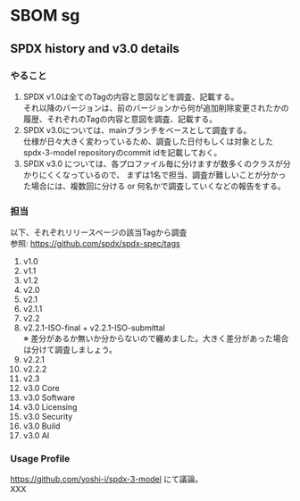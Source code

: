 ﻿# SBOM sg  

## SPDX history and v3.0 details  

### やること  

1. SPDX v1.0は全てのTagの内容と意図などを調査、記載する。  
   それ以降のバージョンは、前のバージョンから何が追加削除変更されたかの履歴、それぞれのTagの内容と意図を調査、記載する。  
2. SPDX v3.0については、mainブランチをベースとして調査する。  
   仕様が日々大きく変わっているため、調査した日付もしくは対象としたspdx-3-model repositoryのcommit idを記載しておく。  
3. SPDX v3.0 については、各プロファイル毎に分けますが数多くのクラスが分かりにくくなっているので、
   まずは1名で担当、調査が難しいことが分かった場合には、複数回に分ける or 何名かで調査していくなどの報告をする。  

### 担当  

以下、それぞれリリースページの該当Tagから調査  
参照: https://github.com/spdx/spdx-spec/tags  

1. v1.0  
2. v1.1  
3. v1.2  
4. v2.0  
5. v2.1  
6. v2.1.1  
7. v2.2  
8. v2.2.1-ISO-final + v2.2.1-ISO-submittal  
   ※ 差分があるか無いか分からないので纏めました。大きく差分があった場合は分けて調査しましょう。  
9. v2.2.1  
10. v2.2.2  
11. v2.3  
12. v3.0 Core  
13. v3.0 Software  
14. v3.0 Licensing  
15. v3.0 Security  
16. v3.0 Build  
17. v3.0 AI  

### Usage Profile

https://github.com/yoshi-i/spdx-3-model にて議論。  
XXX  
